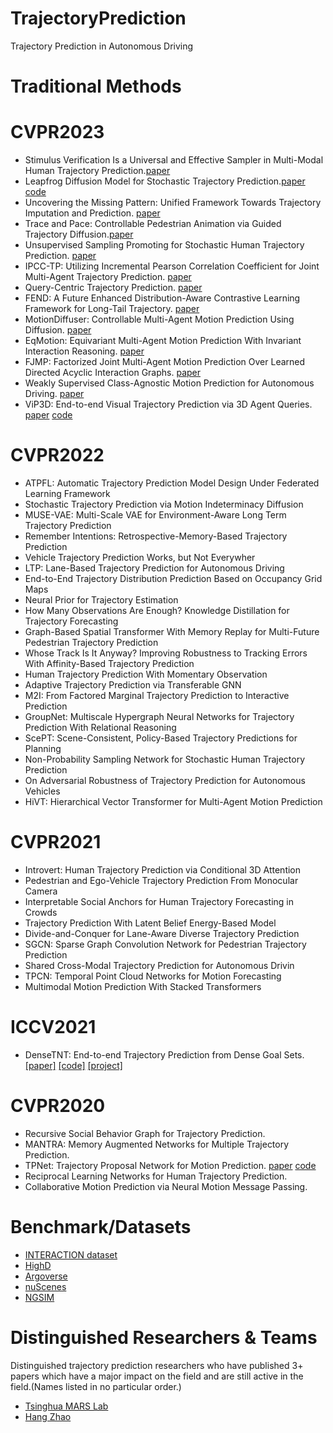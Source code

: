 # TrajectoryPrediction
Trajectory Prediction in Autonomous Driving

# Traditional Methods

# CVPR2023
- Stimulus Verification Is a Universal and Effective Sampler in Multi-Modal Human Trajectory Prediction.[paper](https://openaccess.thecvf.com/content/CVPR2023/html/Sun_Stimulus_Verification_Is_a_Universal_and_Effective_Sampler_in_Multi-Modal_CVPR_2023_paper.html) 
- Leapfrog Diffusion Model for Stochastic Trajectory Prediction.[paper](https://openaccess.thecvf.com/content/CVPR2023/html/Mao_Leapfrog_Diffusion_Model_for_Stochastic_Trajectory_Prediction_CVPR_2023_paper.htmlhttps://openaccess.thecvf.com/content/CVPR2023/html/Mao_Leapfrog_Diffusion_Model_for_Stochastic_Trajectory_Prediction_CVPR_2023_paper.html) [code](https://github.com/MediaBrain-SJTU/LED)
- Uncovering the Missing Pattern: Unified Framework Towards Trajectory Imputation and Prediction. [paper](https://openaccess.thecvf.com/content/CVPR2023/html/Xu_Uncovering_the_Missing_Pattern_Unified_Framework_Towards_Trajectory_Imputation_and_CVPR_2023_paper.html) 
- Trace and Pace: Controllable Pedestrian Animation via Guided Trajectory Diffusion.[paper](https://openaccess.thecvf.com/content/CVPR2023/html/Rempe_Trace_and_Pace_Controllable_Pedestrian_Animation_via_Guided_Trajectory_Diffusion_CVPR_2023_paper.html) 
- Unsupervised Sampling Promoting for Stochastic Human Trajectory Prediction. [paper](https://openaccess.thecvf.com/content/CVPR2023/html/Chen_Unsupervised_Sampling_Promoting_for_Stochastic_Human_Trajectory_Prediction_CVPR_2023_paper.html) 
- IPCC-TP: Utilizing Incremental Pearson Correlation Coefficient for Joint Multi-Agent Trajectory Prediction. [paper](https://openaccess.thecvf.com/content/CVPR2023/html/Zhu_IPCC-TP_Utilizing_Incremental_Pearson_Correlation_Coefficient_for_Joint_Multi-Agent_Trajectory_CVPR_2023_paper.html) 
- Query-Centric Trajectory Prediction. [paper](https://openaccess.thecvf.com/content/CVPR2023/html/Zhou_Query-Centric_Trajectory_Prediction_CVPR_2023_paper.html) 
- FEND: A Future Enhanced Distribution-Aware Contrastive Learning Framework for Long-Tail Trajectory. [paper](https://openaccess.thecvf.com/content/CVPR2023/html/Wang_FEND_A_Future_Enhanced_Distribution-Aware_Contrastive_Learning_Framework_for_Long-Tail_CVPR_2023_paper.html) 
- MotionDiffuser: Controllable Multi-Agent Motion Prediction Using Diffusion. [paper](https://openaccess.thecvf.com/content/CVPR2023/html/Jiang_MotionDiffuser_Controllable_Multi-Agent_Motion_Prediction_Using_Diffusion_CVPR_2023_paper.html) 
- EqMotion: Equivariant Multi-Agent Motion Prediction With Invariant Interaction Reasoning. [paper](https://openaccess.thecvf.com/content/CVPR2023/html/Xu_EqMotion_Equivariant_Multi-Agent_Motion_Prediction_With_Invariant_Interaction_Reasoning_CVPR_2023_paper.htmlhttps://openaccess.thecvf.com/content/CVPR2023/html/Xu_EqMotion_Equivariant_Multi-Agent_Motion_Prediction_With_Invariant_Interaction_Reasoning_CVPR_2023_paper.html) 
- FJMP: Factorized Joint Multi-Agent Motion Prediction Over Learned Directed Acyclic Interaction Graphs. [paper](https://openaccess.thecvf.com/content/CVPR2023/html/Rowe_FJMP_Factorized_Joint_Multi-Agent_Motion_Prediction_Over_Learned_Directed_Acyclic_CVPR_2023_paper.html) 
- Weakly Supervised Class-Agnostic Motion Prediction for Autonomous Driving. [paper](https://openaccess.thecvf.com/content/CVPR2023/html/Li_Weakly_Supervised_Class-Agnostic_Motion_Prediction_for_Autonomous_Driving_CVPR_2023_paper.html)
- ViP3D: End-to-end Visual Trajectory Prediction via 3D Agent Queries. [paper](https://openaccess.thecvf.com/content/CVPR2023/html/Gu_ViP3D_End-to-End_Visual_Trajectory_Prediction_via_3D_Agent_Queries_CVPR_2023_paper.html) [code](https://github.com/Tsinghua-MARS-Lab/ViP3D)

# CVPR2022
- ATPFL: Automatic Trajectory Prediction Model Design Under Federated Learning Framework
- Stochastic Trajectory Prediction via Motion Indeterminacy Diffusion
- MUSE-VAE: Multi-Scale VAE for Environment-Aware Long Term Trajectory Prediction
- Remember Intentions: Retrospective-Memory-Based Trajectory Prediction
- Vehicle Trajectory Prediction Works, but Not Everywher
- LTP: Lane-Based Trajectory Prediction for Autonomous Driving
- End-to-End Trajectory Distribution Prediction Based on Occupancy Grid Maps
- Neural Prior for Trajectory Estimation
- How Many Observations Are Enough? Knowledge Distillation for Trajectory Forecasting
- Graph-Based Spatial Transformer With Memory Replay for Multi-Future Pedestrian Trajectory Prediction
- Whose Track Is It Anyway? Improving Robustness to Tracking Errors With Affinity-Based Trajectory Prediction
- Human Trajectory Prediction With Momentary Observation
- Adaptive Trajectory Prediction via Transferable GNN
- M2I: From Factored Marginal Trajectory Prediction to Interactive Prediction
- GroupNet: Multiscale Hypergraph Neural Networks for Trajectory Prediction With Relational Reasoning
- ScePT: Scene-Consistent, Policy-Based Trajectory Predictions for Planning
- Non-Probability Sampling Network for Stochastic Human Trajectory Prediction
- On Adversarial Robustness of Trajectory Prediction for Autonomous Vehicles
- HiVT: Hierarchical Vector Transformer for Multi-Agent Motion Prediction

# CVPR2021
- Introvert: Human Trajectory Prediction via Conditional 3D Attention
- Pedestrian and Ego-Vehicle Trajectory Prediction From Monocular Camera
- Interpretable Social Anchors for Human Trajectory Forecasting in Crowds
- Trajectory Prediction With Latent Belief Energy-Based Model
- Divide-and-Conquer for Lane-Aware Diverse Trajectory Prediction
- SGCN: Sparse Graph Convolution Network for Pedestrian Trajectory Prediction
- Shared Cross-Modal Trajectory Prediction for Autonomous Drivin
- TPCN: Temporal Point Cloud Networks for Motion Forecasting
- Multimodal Motion Prediction With Stacked Transformers

# ICCV2021
- DenseTNT: End-to-end Trajectory Prediction from Dense Goal Sets. [[paper]](https://arxiv.org/abs/2108.09640https://arxiv.org/abs/2108.09640) [[code]](https://github.com/Tsinghua-MARS-Lab/DenseTNT) [[project]](https://tsinghua-mars-lab.github.io/DenseTNT/)

# CVPR2020
- Recursive Social Behavior Graph for Trajectory Prediction.
- MANTRA: Memory Augmented Networks for Multiple Trajectory Prediction.
- TPNet: Trajectory Proposal Network for Motion Prediction. [paper](https://openaccess.thecvf.com/content_CVPR_2020/html/Fang_TPNet_Trajectory_Proposal_Network_for_Motion_Prediction_CVPR_2020_paper.html) [code](https://github.com/decisionforce/TPNet)
- Reciprocal Learning Networks for Human Trajectory Prediction.
- Collaborative Motion Prediction via Neural Motion Message Passing.

# Benchmark/Datasets
- [INTERACTION dataset](http://www.interaction-dataset.com/)
- [HighD](https://www.highd-dataset.com/)
- [Argoverse](https://www.argoverse.org/)
- [nuScenes](https://www.nuscenes.org/)
- [NGSIM](https://ops.fhwa.dot.gov/trafficanalysistools/ngsim.htm)

#  Distinguished Researchers & Teams
Distinguished trajectory prediction researchers who have published 3+ papers which have a major impact on the field and are still active in the field.(Names listed in no particular order.)
- [Tsinghua MARS Lab](https://github.com/Tsinghua-MARS-Lab)
- [Hang Zhao](https://hangzhaomit.github.io/)


